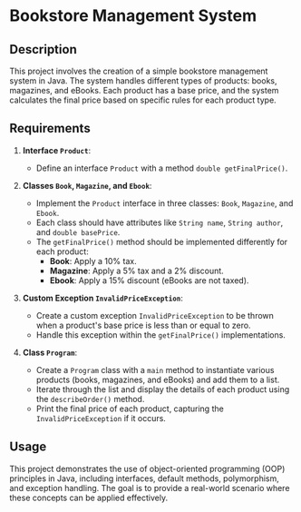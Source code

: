 # Bookstore Management System

## Description

This project involves the creation of a simple bookstore management system in Java. The system handles different types of products: books, magazines, and eBooks. Each product has a base price, and the system calculates the final price based on specific rules for each product type.

## Requirements

1. **Interface `Product`**:
   - Define an interface `Product` with a method `double getFinalPrice()`.

2. **Classes `Book`, `Magazine`, and `Ebook`**:
   - Implement the `Product` interface in three classes: `Book`, `Magazine`, and `Ebook`.
   - Each class should have attributes like `String name`, `String author`, and `double basePrice`.
   - The `getFinalPrice()` method should be implemented differently for each product:
     - **Book**: Apply a 10% tax.
     - **Magazine**: Apply a 5% tax and a 2% discount.
     - **Ebook**: Apply a 15% discount (eBooks are not taxed).

3. **Custom Exception `InvalidPriceException`**:
   - Create a custom exception `InvalidPriceException` to be thrown when a product's base price is less than or equal to zero.
   - Handle this exception within the `getFinalPrice()` implementations.

4. **Class `Program`**:
   - Create a `Program` class with a `main` method to instantiate various products (books, magazines, and eBooks) and add them to a list.
   - Iterate through the list and display the details of each product using the `describeOrder()` method.
   - Print the final price of each product, capturing the `InvalidPriceException` if it occurs.

## Usage

This project demonstrates the use of object-oriented programming (OOP) principles in Java, including interfaces, default methods, polymorphism, and exception handling. The goal is to provide a real-world scenario where these concepts can be applied effectively.
